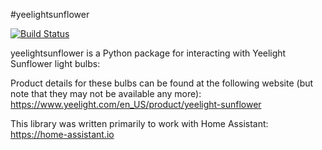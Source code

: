 #yeelightsunflower

[![Build Status](https://travis-ci.org/lindsaymarkward/python-yeelight-sunflower.svg?branch=master)](https://travis-ci.org/lindsaymarkward/python-yeelight-sunflower)

yeelightsunflower is a Python package for interacting with Yeelight Sunflower light bulbs: 

Product details for these bulbs can be found at the following website (but note that they may not be available any more): https://www.yeelight.com/en_US/product/yeelight-sunflower

This library was written primarily to work with Home Assistant: https://home-assistant.io
